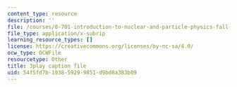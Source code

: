 ```yaml
---
content_type: resource
description: ''
file: /courses/8-701-introduction-to-nuclear-and-particle-physics-fall-2020/54f5fd7b103859299851d9bd8a383b09_vICUY43i190.vtt
file_type: application/x-subrip
learning_resource_types: []
license: https://creativecommons.org/licenses/by-nc-sa/4.0/
ocw_type: OCWFile
resourcetype: Other
title: 3play caption file
uid: 54f5fd7b-1038-5929-9851-d9bd8a383b09
---
```

